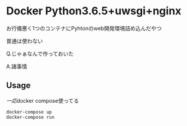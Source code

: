 Docker Python3.6.5+uwsgi+nginx
=====

お行儀悪く1つのコンテナにPyhtonのweb開発環境詰め込んだやつ

普通は使わない

Q.じゃぁなんで作っておいた

A.諸事情

## Usage

*一応*docker compose使ってる

```
docker-compose up
docker-compose run
```
